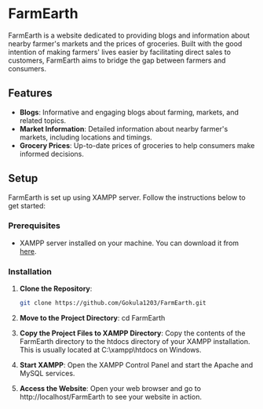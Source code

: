 # FarmEarth

FarmEarth is a website dedicated to providing blogs and information about nearby farmer's markets and the prices of groceries. Built with the good intention of making farmers' lives easier by facilitating direct sales to customers, FarmEarth aims to bridge the gap between farmers and consumers.

## Features

- **Blogs**: Informative and engaging blogs about farming, markets, and related topics.
- **Market Information**: Detailed information about nearby farmer's markets, including locations and timings.
- **Grocery Prices**: Up-to-date prices of groceries to help consumers make informed decisions.

## Setup

FarmEarth is set up using XAMPP server. Follow the instructions below to get started:

### Prerequisites

- XAMPP server installed on your machine. You can download it from [here](https://www.apachefriends.org/index.html).

### Installation

1. **Clone the Repository**:
   ```sh
   git clone https://github.com/Gokula1203/FarmEarth.git
2. **Move to the Project Directory**:
   cd FarmEarth

3. **Copy the Project Files to XAMPP Directory**:
   Copy the contents of the FarmEarth directory to the htdocs directory of your XAMPP installation. This is usually located at C:\xampp\htdocs on Windows.

4. **Start XAMPP**:
   Open the XAMPP Control Panel and start the Apache and MySQL services.

5. **Access the Website**:
   Open your web browser and go to http://localhost/FarmEarth to see your website in action.
